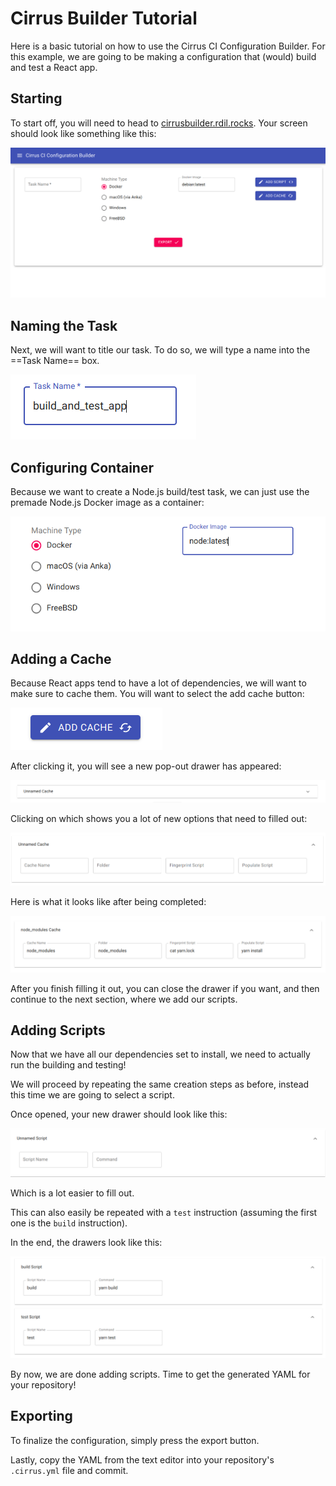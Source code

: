 # Cirrus Builder Tutorial

Here is a basic tutorial on how to use the Cirrus CI Configuration Builder.
For this example, we are going to be making a configuration that (would) build and test a React app.

## Starting

To start off, you will need to head to [cirrusbuilder.rdil.rocks](https://cirrusbuilder.rdil.rocks/).
Your screen should look like something like this:

![Initial page screenshot](./screenshot-1.png)

## Naming the Task

Next, we will want to title our task. To do so, we will type a name into the ==Task Name== box.

![Task name box closeup](./screenshot-2.png)

## Configuring Container

Because we want to create a Node.js build/test task, we can just use the premade Node.js Docker image as a container:

![Container has been selected](./screenshot-3.png)

## Adding a Cache

Because React apps tend to have a lot of dependencies, we will want to make sure to cache them.
You will want to select the add cache button:

![Add Cache button](./screenshot-4.png)

After clicking it, you will see a new pop-out drawer has appeared:

![Closed cache drawer](./screenshot-5.png)

Clicking on which shows you a lot of new options that need to filled out:

![Opened cache drawer](./screenshot-6.png)

Here is what it looks like after being completed:

![Cache drawer with all settings](./screenshot-7.png)

After you finish filling it out, you can close the drawer if you want, and then continue to the next section, where we add our scripts.

## Adding Scripts

Now that we have all our dependencies set to install, we need to actually run the building and testing!

We will proceed by repeating the same creation steps as before, instead this time we are going to select a script.

Once opened, your new drawer should look like this:

![Empty script drawer](./screenshot-8.png)

Which is a lot easier to fill out.

This can also easily be repeated with a `test` instruction (assuming the first one is the `build` instruction).

In the end, the drawers look like this:

![Filled out script drawers](./screenshot-9.png)

By now, we are done adding scripts. Time to get the generated YAML for your repository!

## Exporting

To finalize the configuration, simply press the export button.

Lastly, copy the YAML from the text editor into your repository's `.cirrus.yml` file and commit.
